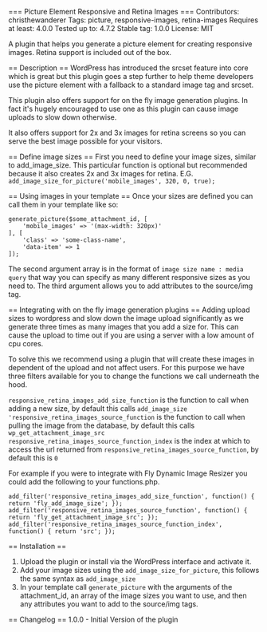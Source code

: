 === Picture Element Responsive and Retina Images ===
Contributors: christhewanderer
Tags: picture, responsive-images, retina-images
Requires at least: 4.0.0
Tested up to: 4.7.2
Stable tag: 1.0.0
License: MIT

A plugin that helps you generate a picture element for creating responsive images. Retina support is included out of the box.

== Description ==
WordPress has introduced the srcset feature into core which is great but this plugin goes a step further to help theme developers use the picture element with a fallback to a standard image tag and srcset.

This plugin also offers support for on the fly image generation plugins. In fact it's hugely encouraged to use one as this plugin can cause image uploads to slow down otherwise.

It also offers support for 2x and 3x images for retina screens so you can serve the best image possible for your visitors.

== Define image sizes ==
First you need to define your image sizes, similar to add_image_size. This particular function is optional but recommended because it also creates 2x and 3x images for retina.
E.G. `add_image_size_for_picture('mobile_images', 320, 0, true);`

== Using images in your template ==
Once your sizes are defined you can call them in your template like so:
```
generate_picture($some_attachment_id, [
    'mobile_images' => '(max-width: 320px)'
], [
    'class' => 'some-class-name',
    'data-item' => 1
]);
```

The second argument array is in the format of `image size name : media query` that way you can specify as many different responsive sizes as you need to.
The third argument allows you to add attributes to the source/img tag.

== Integrating with on the fly image generation plugins ==
Adding upload sizes to wordpress and slow down the image upload significantly as we generate three times as many images that you add a size for. This can cause the upload to time out if you are using a server with a low amount of cpu cores.

To solve this we recommend using a plugin that will create these images in dependent of the upload and not affect users. For this purpose we have three filters available for you to change the functions we call underneath the hood.

`responsive_retina_images_add_size_function` is the function to call when adding a new size, by default this calls `add_image_size`
`'responsive_retina_images_source_function` is the function to call when pulling the image from the database, by default this calls `wp_get_attachment_image_src`
`responsive_retina_images_source_function_index` is the index at which to access the url returned from `responsive_retina_images_source_function`, by default this is `0`

For example if you were to integrate with Fly Dynamic Image Resizer you could add the following to your functions.php.

```
add_filter('responsive_retina_images_add_size_function', function() { return 'fly_add_image_size'; });
add_filter('responsive_retina_images_source_function', function() { return 'fly_get_attachment_image_src'; });
add_filter('responsive_retina_images_source_function_index', function() { return 'src'; });
```

== Installation ==
1. Upload the plugin or install via the WordPress interface and activate it.
2. Add your image sizes using the `add_image_size_for_picture`, this follows the same syntax as `add_image_size`
3. In your template call `generate_picture` with the arguments of the attachment_id, an array of the image sizes you want to use, and then any attributes you want to add to the source/img tags.

== Changelog ==
1.0.0 - Initial Version of the plugin
